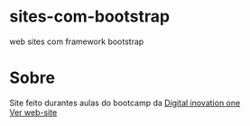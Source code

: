 # sites-com-bootstrap
web sites com framework bootstrap

# Sobre
Site feito durantes aulas do bootcamp da <a href="https://web.dio.me/">Digital inovation one</a><br>
<a href="https://daniel99korban.github.io/sites-com-bootstrap/">Ver web-site</a>
